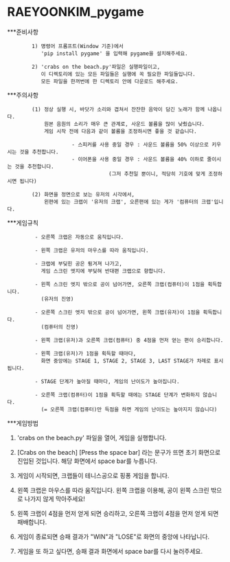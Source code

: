 # RAEYOONKIM_pygame

***준비사항

            1) 명령어 프롬프트(Window 기준)에서 
               'pip install pygame' 을 입력해 pygame을 설치해주세요.

            2) 'crabs on the beach.py'파일은 실행파일이고, 
               이 디렉토리에 있는 모든 파일들은 실행에 꼭 필요한 파일들입니다.
               모든 파일을 한꺼번에 한 디렉토리 안에 다운로드 해주세요.

***주의사항 
            
            (1) 정상 실행 시, 바닷가 소리와 겹쳐서 잔잔한 음악이 담긴 노래가 함께 나옵니다.
                원본 음원의 소리가 매우 큰 관계로, 사운드 볼륨을 많이 낮췄습니다.
                게임 시작 전에 다음과 같이 볼륨을 조정하시면 좋을 것 같습니다.
                
                         - 스피커를 사용 중일 경우 : 사운드 볼륨을 50% 이상으로 키우시는 것을 추천합니다.
                         - 이어폰을 사용 중일 경우 : 사운드 볼륨을 40% 이하로 줄이시는 것을 추천합니다.
                                     (그저 추천일 뿐이니, 적당히 기호에 맞게 조정하시면 됩니다)
 
            (2) 화면을 정면으로 보는 유저의 시각에서,
                왼편에 있는 크랩이 '유저의 크랩', 오른편에 있는 게가 '컴퓨터의 크랩'입니다.


***게임규칙
  
             - 오른쪽 크랩은 자동으로 움직입니다.
             
             - 왼쪽 크랩은 유저의 마우스를 따라 움직입니다.
             
             - 크랩에 부딪힌 공은 튕겨져 나가고,
               게임 스크린 엣지에 부딪혀 반대편 크랩으로 향합니다.

             - 왼쪽 스크린 엣지 밖으로 공이 넘어가면, 오른쪽 크랩(컴퓨터)이 1점을 획득합니다.
               (유저의 진영)

             - 오른쪽 스크린 엣지 밖으로 공이 넘어가면, 왼쪽 크랩(유저)이 1점을 획득합니다.
               (컴퓨터의 진영)
            
             - 왼쪽 크랩(유저)과 오른쪽 크랩(컴퓨터) 중 4점을 먼저 얻는 편이 승리합니다.
             
             - 왼쪽 크랩(유저)가 1점을 획득할 때마다, 
               화면 중앙에는 STAGE 1, STAGE 2, STAGE 3, LAST STAGE가 차례로 표시됩니다.
               
             - STAGE 단계가 높아질 때마다, 게임의 난이도가 높아집니다.
               
             - 오른쪽 크랩(컴퓨터)이 1점을 획득할 때에는 STAGE 단계가 변화하지 않습니다.
               (= 오른쪽 크랩(컴퓨터)만 득점을 하면 게임의 난이도는 높아지지 않습니다)
               
                  
***게임방법

1) 'crabs on the beach.py' 파일을 열어, 게임을 실행합니다.

2) [Crabs on the beach]
   [Press the space bar] 라는 문구가 뜨면 초기 화면으로 진입된 것입니다.
                         해당 화면에서 space bar를 누릅니다.

3) 게임이 시작되면, 크랩들이 테니스공으로 핑퐁 게임을 합니다.

4) 왼쪽 크랩은 마우스를 따라 움직입니다.
   왼쪽 크랩을 이용해, 공이 왼쪽 스크린 밖으로 나가지 않게 막아주세요!

5) 왼쪽 크랩이 4점을 먼저 얻게 되면 승리하고,
   오른쪽 크랩이 4점을 먼저 얻게 되면 패배합니다.

6) 게임이 종료되면 승패 결과가 "WIN"과 "LOSE"로 화면의 중앙에 나타납니다.

7) 게임을 또 하고 싶다면, 
   승패 결과 화면에서 space bar를 다시 눌러주세요.
